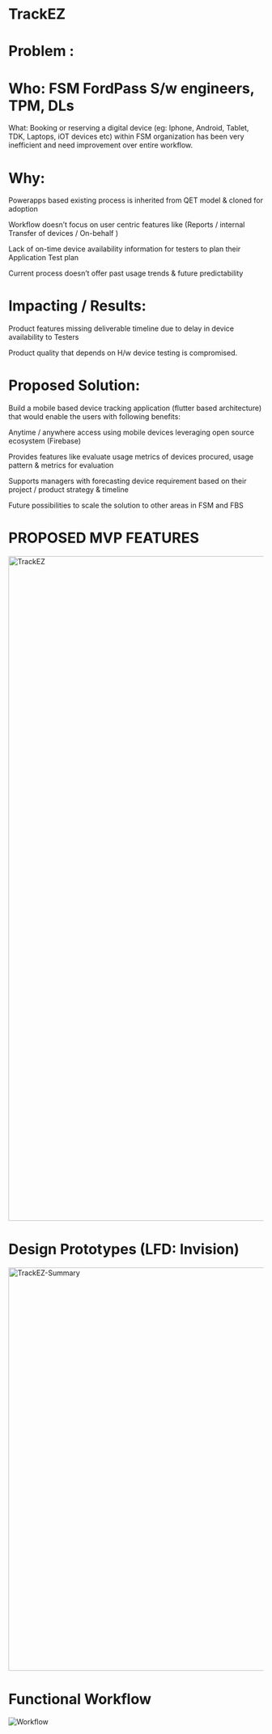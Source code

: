 # TrackEZ

# Problem :  

# Who: FSM FordPass S/w engineers, TPM, DLs

What: Booking or reserving a digital device (eg: Iphone, Android, Tablet, TDK, Laptops, iOT devices etc) within FSM organization has been very inefficient and need improvement over entire workflow. 

# Why:  

Powerapps based existing process is inherited from QET model & cloned for adoption

Workflow doesn’t focus on user centric features like (Reports / internal Transfer of devices / On-behalf )

Lack of on-time device availability information for testers to plan their Application Test plan

Current process doesn’t offer past usage trends & future predictability 

# Impacting / Results: 

Product features missing deliverable timeline due to delay in device availability to Testers

Product quality that depends on H/w device testing is compromised.

# Proposed Solution:

Build a mobile based device tracking application (flutter based architecture) that would enable the users with following benefits:

Anytime / anywhere access using mobile devices leveraging open source ecosystem (Firebase)

Provides features like evaluate usage metrics of devices procured, usage pattern & metrics for evaluation

Supports managers with forecasting device requirement based on their project / product strategy & timeline

Future possibilities to scale the solution to other areas in FSM and FBS 


# PROPOSED MVP FEATURES
  
<img width="1312" alt="TrackEZ" src="https://user-images.githubusercontent.com/42070737/219647518-49861a9e-6bb1-4aba-ab31-388d4f9c0aea.png">


# Design Prototypes (LFD: Invision)

<img width="796" alt="TrackEZ-Summary" src="https://user-images.githubusercontent.com/42070737/219653178-da32701b-114c-4b41-aa8d-baab61be37a7.png">

# Functional Workflow
![Workflow](https://user-images.githubusercontent.com/42070737/219650968-f9b15105-f2f1-43df-817a-176f3492c85e.jpg)
